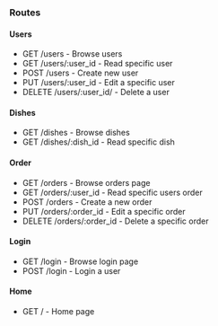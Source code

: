 ### Routes

#### Users
- GET /users                - Browse users
- GET /users/:user_id       - Read specific user
- POST /users               - Create new user
- PUT /users/:user_id       - Edit a specific user
- DELETE /users/:user_id/   - Delete a user

#### Dishes
- GET /dishes               - Browse dishes
- GET /dishes/:dish_id      - Read specific dish

#### Order
- GET /orders               - Browse orders page
- GET /orders/:user_id      - Read specific users order
- POST /orders              - Create a new order
- PUT /orders/:order_id     - Edit a specific order
- DELETE /orders/:order_id  - Delete a specific order

#### Login
- GET /login                - Browse login page
- POST /login               - Login a user

#### Home 
- GET /                     - Home page
